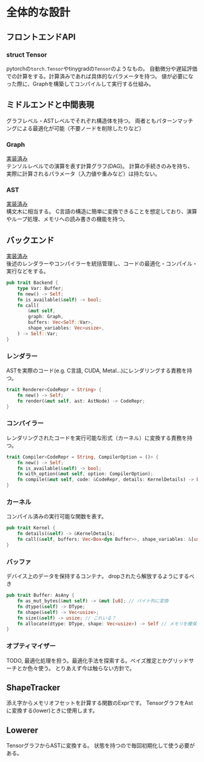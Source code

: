 # 全体的な設計

## フロントエンドAPI
### struct Tensor 
pytorchの`torch.Tensor`やtinygradの`Tensor`のようなもの。
自動微分や遅延評価での計算をする。計算済みであれば具体的なパラメータを持つ。
値が必要になった際に、Graphを構築してコンパイルして実行する仕組み。

## ミドルエンドと中間表現

グラフレベル・ASTレベルでそれぞれ構造体を持つ。
両者ともパターンマッチングによる最適化が可能（不要ノードを削除したりなど）

### Graph

[実装済み](../src/graph/mod.rs)  
テンソルレベルでの演算を表す計算グラフ(DAG)。
計算の手続きのみを持ち、実際に計算されるパラメータ（入力値や重みなど）は持たない。

### AST

[実装済み](../src/ast/mod.rs)  
構文木に相当する。
C言語の構造に簡単に変換できることを想定しており、演算やループ処理、メモリへの読み書きの機能を持つ。

## バックエンド

[実装済み](../src/backend/)  
後述のレンダラーやコンパイラーを統括管理し、コードの最適化・コンパイル・実行などをする。

```rust
pub trait Backend {
    type Var: Buffer;
    fn new() -> Self;
    fn is_available(&self) -> bool;
    fn call(
        &mut self,
        graph: Graph,
        buffers: Vec<Self::Var>,
        shape_variables: Vec<usize>,
    ) -> Self::Var;
}
```

### レンダラー

ASTを実際のコード(e.g. C言語, CUDA, Metal...)にレンダリングする責務を持つ。

```rust
trait Renderer<CodeRepr = String> {
    fn new() -> Self;
    fn render(&mut self, ast: AstNode) -> CodeRepr;
}
```

### コンパイラー

レンダリングされたコードを実行可能な形式（カーネル）に変換する責務を持つ。

```rust
trait Compiler<CodeRepr = String, CompilerOption = ()> {
    fn new() -> Self;
    fn is_available(&self) -> bool;
    fn with_option(&mut self, option: CompilerOption);
    fn compile(&mut self, code: &CodeRepr, details: KernelDetails) -> Box<dyn Kernel>;
}
```

### カーネル

コンパイル済みの実行可能な関数を表す。

```rust
pub trait Kernel {
    fn details(&self) -> &KernelDetails;
    fn call(&self, buffers: Vec<Box<dyn Buffer>>, shape_variables: &[usize]) -> Vec<Box<dyn Buffer>>;
}
```

### バッファ

デバイス上のデータを保持するコンテナ。
dropされたら解放するようにするべき

```rust
pub trait Buffer: AsAny {
    fn as_mut_bytes(&mut self) -> &mut [u8]; // バイト列に変換
    fn dtype(&self) -> DType;
    fn shape(&self) -> Vec<usize>;
    fn size(&self) -> usize; // これいる？
    fn allocate(dtype: DType, shape: Vec<usize>) -> Self // メモリを確保
}
```

### オプティマイザー

TODO, 最適化処理を担う。最適化手法を探索する。ベイズ推定とかグリッドサーチとか色々使う。
とりあえず今は触らない方針で。

## ShapeTracker

添え字からメモリオフセットを計算する関数のExprです。
TensorグラフをAstに変換する(lower)ときに使用します。

## Lowerer

TensorグラフからASTに変換する。
状態を持つので毎回初期化して使う必要がある。

